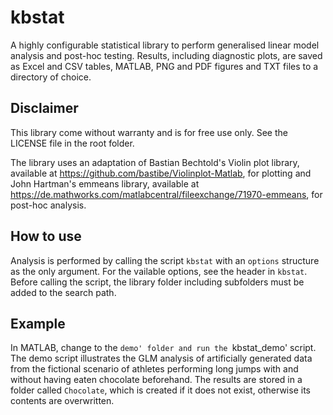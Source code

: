 # kbstat

A highly configurable statistical library to perform generalised linear model analysis and post-hoc testing. Results, including diagnostic plots, are saved as Excel and CSV tables, MATLAB, PNG and PDF figures and TXT files to a directory of choice.

## Disclaimer

This library come without warranty and is for free use only. See the LICENSE file in the root folder.

The library uses an adaptation of Bastian Bechtold's Violin plot library, available at https://github.com/bastibe/Violinplot-Matlab, for plotting and John Hartman's emmeans library, available at https://de.mathworks.com/matlabcentral/fileexchange/71970-emmeans, for post-hoc analysis. 

## How to use

Analysis is performed by calling the script `kbstat` with an `options` structure as the only argument. For the vailable options, see the header in `kbstat`. Before calling the script, the library folder including subfolders must be added to the search path.

## Example

In MATLAB, change to the `demo' folder and run the `kbstat_demo' script. The demo script illustrates the GLM analysis of artificially generated data from the fictional scenario of athletes performing long jumps with and without having eaten chocolate beforehand. The results are stored in a folder called `Chocolate`, which is created if it does not exist, otherwise its contents are overwritten. 
